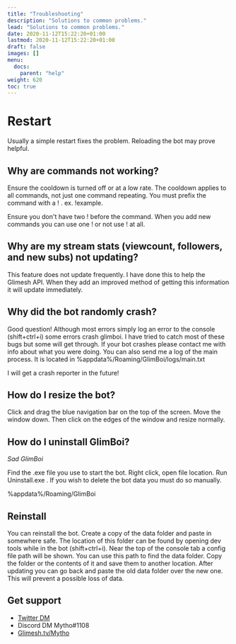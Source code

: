 ```yaml
---
title: "Troubleshooting"
description: "Solutions to common problems."
lead: "Solutions to common problems."
date: 2020-11-12T15:22:20+01:00
lastmod: 2020-11-12T15:22:20+01:00
draft: false
images: []
menu: 
  docs:
    parent: "help"
weight: 620
toc: true
---
```


# Restart 

Usually a simple restart fixes the problem. Reloading the bot may prove helpful. 


## Why are commands not working?

Ensure the cooldown is turned off or at a low rate. The cooldown applies to all commands, not just one command repeating. You must prefix the command with a ! . ex. !example.

Ensure you don't have two ! before the command. When you add new commands you can use one ! or not use ! at all.

## Why are my stream stats (viewcount, followers, and new subs) not updating?

This feature does not update frequently. I have done this to help the Glimesh API. When they add an improved method of getting this information it will update immediately. 

## Why did the bot randomly crash?

Good question! Although most errors simply log an error to the console (shift+ctrl+i) some errors crash glimboi. I have tried to catch most of these bugs but some will get through. If your bot crashes please contact me with info about what you were doing. You can also send me a log of the main process. It is located in %appdata%/Roaming/GlimBoi/logs/main.txt 

I will get a crash reporter in the future!

## How do I resize the bot?

Click and drag the blue navigation bar on the top of the screen. Move the window down. Then click on the edges of the window and resize normally.

## How do I uninstall GlimBoi?

*Sad GlimBoi*

Find the .exe file you use to start the bot. Right click, open file location. Run Uninstall.exe . If you wish to delete the bot data you must do so manually.

%appdata%/Roaming/GlimBoi

## Reinstall
You can reinstall the bot. Create a copy of the data folder and paste in somewhere safe. The location of this folder can be found by opening dev tools while in the bot (shift+ctrl+i). Near the top of the console tab a config file path will be shown. You can use this path to find the data folder. Copy the folder or the contents of it and save them to another location. After updating you can go back and paste the old data folder over the new one. This will prevent a possible loss of data.

## Get support

- [Twitter DM](https://twitter.com/MythoGM)
- Discord DM Mytho#1108
- [Glimesh.tv/Mytho](https://glimesh.tv/Mytho)

